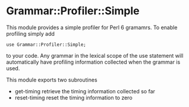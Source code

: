 # Grammar::Profiler::Simple
This module provides a simple profiler for Perl 6 gramamrs. To enable
profiling simply add

    use Grammar::Profiler::Simple;

to your code. Any grammar in the lexical scope of the use statement
will automatically have profiling information collected when the
grammar is used.

This module exports two subroutines

- get-timing        retrieve the timing information collected so far
- reset-timing      reset the timing information to zero



